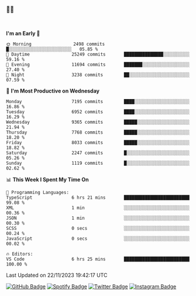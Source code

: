 ### 🤙🍺

<!-- <a href="https://github-readme-stats.vercel.app/api?username=hzak2xx&count_private=true&show_icons=true&theme=dracula">
  <img align="center" src="https://github-readme-stats.vercel.app/api?username=hzak2xx&count_private=true&show_icons=true&theme=dracula" />
</a>
</br> -->
</br>

<!--START_SECTION:waka-->
**I'm an Early 🐤** 

```text
🌞 Morning                2498 commits        █░░░░░░░░░░░░░░░░░░░░░░░░   05.85 % 
🌆 Daytime                25249 commits       ███████████████░░░░░░░░░░   59.16 % 
🌃 Evening                11694 commits       ███████░░░░░░░░░░░░░░░░░░   27.40 % 
🌙 Night                  3238 commits        ██░░░░░░░░░░░░░░░░░░░░░░░   07.59 % 
```
📅 **I'm Most Productive on Wednesday** 

```text
Monday                   7195 commits        ████░░░░░░░░░░░░░░░░░░░░░   16.86 % 
Tuesday                  6952 commits        ████░░░░░░░░░░░░░░░░░░░░░   16.29 % 
Wednesday                9365 commits        █████░░░░░░░░░░░░░░░░░░░░   21.94 % 
Thursday                 7768 commits        █████░░░░░░░░░░░░░░░░░░░░   18.20 % 
Friday                   8033 commits        █████░░░░░░░░░░░░░░░░░░░░   18.82 % 
Saturday                 2247 commits        █░░░░░░░░░░░░░░░░░░░░░░░░   05.26 % 
Sunday                   1119 commits        █░░░░░░░░░░░░░░░░░░░░░░░░   02.62 % 
```


📊 **This Week I Spent My Time On** 

```text
💬 Programming Languages: 
TypeScript               6 hrs 21 mins       █████████████████████████   99.08 % 
XML                      1 min               ░░░░░░░░░░░░░░░░░░░░░░░░░   00.36 % 
JSON                     1 min               ░░░░░░░░░░░░░░░░░░░░░░░░░   00.30 % 
SCSS                     0 secs              ░░░░░░░░░░░░░░░░░░░░░░░░░   00.24 % 
JavaScript               0 secs              ░░░░░░░░░░░░░░░░░░░░░░░░░   00.02 % 

🔥 Editors: 
VS Code                  6 hrs 25 mins       █████████████████████████   100.00 % 
```


 Last Updated on 22/11/2023 19:42:17 UTC
<!--END_SECTION:waka-->

[![GitHub Badge](https://img.shields.io/badge/GitHub-100000?style=for-the-badge&logo=github&logoColor=white)](https://github.com/hzak2xx)
[![Spotify Badge](https://img.shields.io/badge/Spotify-1ED760?&style=for-the-badge&logo=spotify&logoColor=white)](https://open.spotify.com/user/uf90s6sbbh75a1mt44clkhkvf)
[![Twitter Badge](https://img.shields.io/badge/Twitter-1DA1F2?style=for-the-badge&logo=twitter&logoColor=white)](https://twitter.com/hzak2xx)
[![Instagram Badge](https://img.shields.io/badge/Instagram-E4405F?style=for-the-badge&logo=instagram&logoColor=white)](https://www.instagram.com/hzak2xx/)
